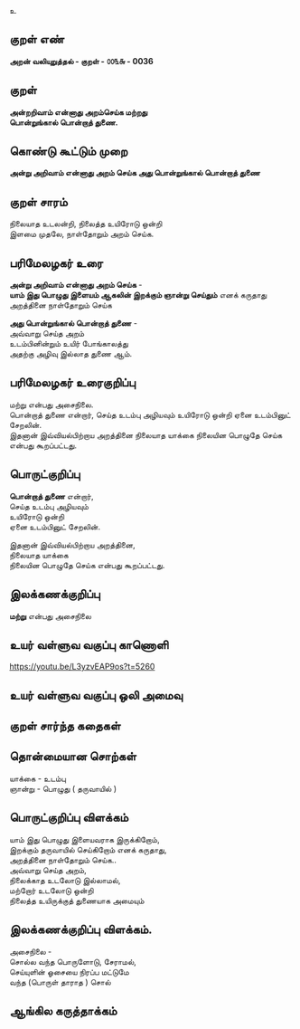 உ

## குறள் எண் 

**அறன் வலியுறுத்தல் - குறள் - ௦௦௩௬ - 0036**

## குறள்   

**அன்றறிவாம் என்னாது அறம்செய்க மற்றது  
பொன்றுங்கால் பொன்றாத் துணை.**

## கொண்டு கூட்டும் முறை

**அன்று அறிவாம் என்னாது அறம் செய்க அது பொன்றுங்கால் பொன்றாத் துணை**

## குறள் சாரம் 

நிலையாத உடலன்றி, நிலைத்த உயிரோடு ஒன்றி  
இளமை முதலே, நாள்தோறும் அறம் செய்க.


## பரிமேலழகர் உரை

**அன்று அறிவாம் என்னாது அறம் செய்க** -  
**யாம் இது பொழுது இளையம் ஆகலின் இறக்கும் ஞான்று செய்தும்** எனக் கருதாது  
அறத்தினை நாள்தோறும் செய்க  

**அது பொன்றுங்கால் பொன்றாத் துணை** -  
அவ்வாறு செய்த அறம்   
உடம்பினின்றும் உயிர் போங்காலத்து  
அதற்கு அழிவு இல்லாத துணை ஆம்.

## பரிமேலழகர் உரைகுறிப்பு   

மற்று என்பது அசைநிலை.  
பொன்றாத் துணை என்றார், செய்த உடம்பு அழியவும் உயிரோடு ஒன்றி ஏனை உடம்பினுட் சேறலின்.  
இதனான் இவ்வியல்பிற்றாய அறத்தினை நிலையாத யாக்கை நிலையின பொழுதே செய்க என்பது கூறப்பட்டது. 

## பொருட்குறிப்பு 
 
**பொன்றாத் துணை** என்றார்,  
செய்த உடம்பு அழியவும்   
உயிரோடு ஒன்றி  
ஏனை உடம்பினுட் சேறலின்.  

இதனான் இவ்வியல்பிற்றாய அறத்தினை,  
நிலையாத யாக்கை  
நிலையின பொழுதே செய்க என்பது கூறப்பட்டது.
 

## இலக்கணக்குறிப்பு  

**மற்று** என்பது அசைநிலை


## உயர் வள்ளுவ வகுப்பு காணொளி

https://youtu.be/L3yzvEAP9os?t=5260

## உயர் வள்ளுவ வகுப்பு ஒலி அமைவு 

 
## குறள் சார்ந்த கதைகள் 


## தொன்மையான சொற்கள்  

யாக்கை - உடம்பு  
ஞான்று - பொழுது ( தருவாயில் )

## பொருட்குறிப்பு விளக்கம்

யாம் இது பொழுது இளையவராக இருக்கிறோம்,    
இறக்கும் தருவாயில் செய்கிறோம் எனக் கருதாது,    
அறத்தினை நாள்தோறும் செய்க..  
அவ்வாறு செய்த அறம்,  
நிலைக்காத உடலோடு இல்லாமல்,  
மற்றோர் உடலோடு ஒன்றி   
நிலைத்த உயிருக்குத் துணையாக அமையும்   

## இலக்கணக்குறிப்பு விளக்கம்.  

அசைநிலை -   
சொல்ல வந்த பொருளோடு, சேராமல்,  
செய்யுளின் ஓசையை நிரப்ப மட்டுமே  
வந்த (பொருள் தாராத ) சொல்


## ஆங்கில கருத்தாக்கம் 



